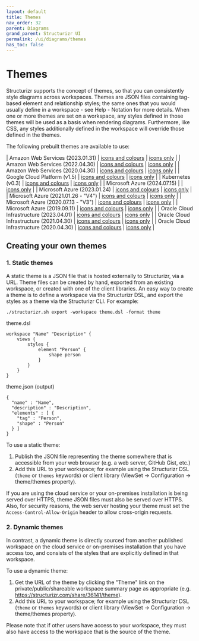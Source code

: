 ```yaml
---
layout: default
title: Themes
nav_order: 32
parent: Diagrams
grand_parent: Structurizr UI
permalink: /ui/diagrams/themes
has_toc: false
---
```


# Themes

Structurizr supports the concept of themes, so that you can consistently style diagrams across workspaces.
Themes are JSON files containing tag-based element and relationship styles; the same ones that you would usually define
in a workspace - see Help - Notation for more details.
When one or more themes are set on a workspace, any styles defined in those themes will be used as a basis
when rendering diagrams. Furthermore, like CSS, any styles additionally defined in the workspace will override those
defined in the themes.

The following prebuilt themes are available to use:

| Amazon Web Services (2023.01.31) | [icons and colours](https://structurizr.com/help/theme?url=https://static.structurizr.com/themes/amazon-web-services-2023.01.31/theme.json) | [icons only](https://structurizr.com/help/theme?url=https://static.structurizr.com/themes/amazon-web-services-2023.01.31/icons.json) |
| Amazon Web Services (2022.04.30) | [icons and colours](https://structurizr.com/help/theme?url=https://static.structurizr.com/themes/amazon-web-services-2022.04.30/theme.json) | [icons only](https://structurizr.com/help/theme?url=https://static.structurizr.com/themes/amazon-web-services-2022.04.30/icons.json) |
| Amazon Web Services (2020.04.30) | [icons and colours](https://structurizr.com/help/theme?url=https://static.structurizr.com/themes/amazon-web-services-2020.04.30/theme.json) | [icons only](https://structurizr.com/help/theme?url=https://static.structurizr.com/themes/amazon-web-services-2020.04.30/icons.json) |
| Google Cloud Platform (v1.5) | [icons and colours](https://structurizr.com/help/theme?url=https://static.structurizr.com/themes/google-cloud-platform-v1.5/theme.json) | [icons only](https://structurizr.com/help/theme?url=https://static.structurizr.com/themes/google-cloud-platform-v1.5/icons.json) |
| Kubernetes (v0.3) | [icons and colours](https://structurizr.com/help/theme?url=https://static.structurizr.com/themes/kubernetes-v0.3/theme.json) | [icons only](https://structurizr.com/help/theme?url=https://static.structurizr.com/themes/kubernetes-v0.3/icons.json) |
| Microsoft Azure (2024.07.15) | | [icons only](https://structurizr.com/help/theme?url=https://static.structurizr.com/themes/microsoft-azure-2024.07.15/icons.json) |
| Microsoft Azure (2023.01.24) | [icons and colours](https://structurizr.com/help/theme?url=https://static.structurizr.com/themes/microsoft-azure-2023.01.24/theme.json) | [icons only](https://structurizr.com/help/theme?url=https://static.structurizr.com/themes/microsoft-azure-2023.01.24/icons.json) |
| Microsoft Azure (2021.01.26 - "V4") | [icons and colours](https://structurizr.com/help/theme?url=https://static.structurizr.com/themes/microsoft-azure-2021.01.26/theme.json) | [icons only](https://structurizr.com/help/theme?url=https://static.structurizr.com/themes/microsoft-azure-2021.01.26/icons.json) |
| Microsoft Azure (2020.07.13 - "V3") | [icons and colours](https://structurizr.com/help/theme?url=https://static.structurizr.com/themes/microsoft-azure-2020.07.13/theme.json) | [icons only](https://structurizr.com/help/theme?url=https://static.structurizr.com/themes/microsoft-azure-2020.07.13/icons.json) |
| Microsoft Azure (2019.09.11) | [icons and colours](https://structurizr.com/help/theme?url=https://static.structurizr.com/themes/microsoft-azure-2019.09.11/theme.json) | [icons only](https://structurizr.com/help/theme?url=https://static.structurizr.com/themes/microsoft-azure-2019.09.11/icons.json) |
| Oracle Cloud Infrastructure (2023.04.01) | [icons and colours](https://structurizr.com/help/theme?url=https://static.structurizr.com/themes/oracle-cloud-infrastructure-2023.04.01/theme.json) | [icons only](https://structurizr.com/help/theme?url=https://static.structurizr.com/themes/oracle-cloud-infrastructure-2023.04.01/icons.json) |
| Oracle Cloud Infrastructure (2021.04.30) | [icons and colours](https://structurizr.com/help/theme?url=https://static.structurizr.com/themes/oracle-cloud-infrastructure-2021.04.30/theme.json) | [icons only](https://structurizr.com/help/theme?url=https://static.structurizr.com/themes/oracle-cloud-infrastructure-2021.04.30/icons.json) |
| Oracle Cloud Infrastructure (2020.04.30) | [icons and colours](https://structurizr.com/help/theme?url=https://static.structurizr.com/themes/oracle-cloud-infrastructure-2020.04.30/theme.json) | [icons only](https://structurizr.com/help/theme?url=https://static.structurizr.com/themes/oracle-cloud-infrastructure-2020.04.30/icons.json) |

## Creating your own themes

### 1. Static themes

A static theme is a JSON file that is hosted externally to Structurizr, via a URL.
Theme files can be created by hand, exported from an existing workspace, or created with one of the
client libraries. An easy way to create a theme is to define a workspace via the Structurizr DSL, and
export the styles as a theme via the Structurizr CLI. For example:

```
./structurizr.sh export -workspace theme.dsl -format theme
```

theme.dsl

```
workspace "Name" "Description" {
    views {
        styles {
            element "Person" {
                shape person
            }
        }
    }
}
```

theme.json (output)

```
{
  "name" : "Name",
  "description" : "Description",
  "elements" : [ {
    "tag" : "Person",
    "shape" : "Person"
  } ]
}
```

To use a static theme:

1. Publish the JSON file representing the theme somewhere that is accessible from your web browser
(e.g. a web server, GitHub Gist, etc.)
2. Add this URL to your workspace; for example using the Structurizr DSL (`theme` or `themes` keywords) or client library (ViewSet -> Configuration -> theme/themes property).

If you are using the cloud service or your on-premises installation is being served over HTTPS, theme JSON files must also be served over HTTPS.
Also, for security reasons, the web server hosting your theme must set the `Access-Control-Allow-Origin` header to allow cross-origin requests.


### 2. Dynamic themes

In contrast, a dynamic theme is directly sourced from another published workspace on the cloud service or on-premises
installation that you have access too, and consists of the styles that are explicitly defined in that workspace.

To use a dynamic theme:

1. Get the URL of the theme by clicking the "Theme" link on the private/public/shareable workspace summary page as appropriate (e.g. https://structurizr.com/share/36141/theme).
2. Add this URL to your workspace; for example using the Structurizr DSL (`theme` or `themes` keywords) or client library (ViewSet -> Configuration -> theme/themes property).

Please note that if other users have access to your workspace, they must also have access to the workspace that is the source of the theme.